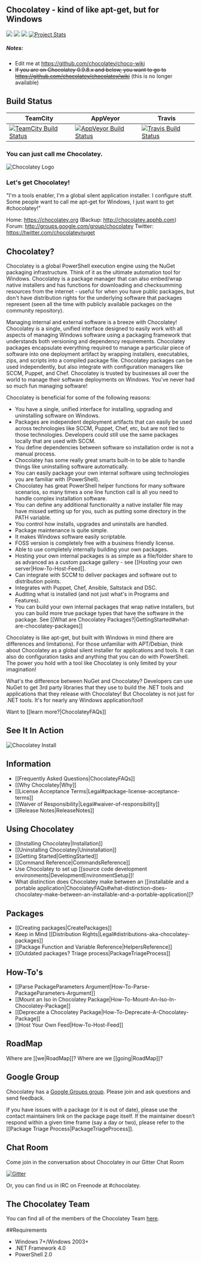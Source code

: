 ## Chocolatey - kind of like apt-get, but for Windows
[![](http://img.shields.io/chocolatey/dt/chocolatey.svg)](https://chocolatey.org/packages/chocolatey) [![](http://img.shields.io/chocolatey/v/chocolatey.svg)](https://chocolatey.org/packages/chocolatey) [![](http://img.shields.io/gittip/Chocolatey.svg)](https://www.gittip.com/Chocolatey/) [![Project Stats](https://www.openhub.net/p/chocolatey/widgets/project_thin_badge.gif)](https://www.openhub.net/p/chocolatey)

##### Notes:
 * Edit me at https://github.com/chocolatey/choco-wiki
 * ~~If you are on Chocolatey 0.9.8.x and below, you want to go to https://github.com/chocolatey/chocolatey/wiki~~ (this is no longer available)

## Build Status

TeamCity  | AppVeyor | Travis
------------- | ------------- | -------------
[![TeamCity Build Status](http://img.shields.io/teamcity/codebetter/bt429.svg)](http://teamcity.codebetter.com/viewType.html?buildTypeId=bt429) | [![AppVeyor Build Status](https://ci.appveyor.com/api/projects/status/jfxywa3xuwowt20w/branch/master?svg=true)](https://ci.appveyor.com/project/ferventcoder/choco/branch/master) | [![Travis Build Status](https://travis-ci.org/chocolatey/choco.svg?branch=master)](https://travis-ci.org/chocolatey/choco)

### You can just call me Chocolatey.

![Chocolatey Logo](https://github.com/chocolatey/choco/wiki/images/chocolateyicon.gif "Chocolatey")
### Let's get Chocolatey!
"I'm a tools enabler, I'm a global silent application installer. I configure stuff. Some people want to call me apt-get for Windows, I just want to get #chocolatey!"

Home: https://chocolatey.org (Backup: http://chocolatey.apphb.com)
Forum: http://groups.google.com/group/chocolatey
Twitter: https://twitter.com/chocolateynuget

## Chocolatey?
Chocolatey is a global PowerShell execution engine using the NuGet packaging infrastructure. Think of it as the ultimate automation tool for Windows. Chocolatey is a package manager that can also embed/wrap native installers and has functions for downloading and checksumming resources from the internet - useful for when you have public packages, but don't have distribution rights for the underlying software that packages represent (seen all the time with publicly available packages on the community repository).

Managing internal and external software is a breeze with Chocolatey! Chocolatey is a single, unified interface designed to easily work with all aspects of managing Windows software using a packaging framework that understands both versioning and dependency requirements. Chocolatey packages encapsulate everything required to manage a particular piece of software into one deployment artifact by wrapping installers, executables, zips, and scripts into a compiled package file. Chocolatey packages can be used independently, but also integrate with configuration managers like SCCM, Puppet, and Chef. Chocolatey is trusted by businesses all over the world to manage their software deployments on Windows. You’ve never had so much fun managing software!

Chocolatey is beneficial for some of the following reasons:

* You have a single, unified interface for installing, upgrading and uninstalling software on Windows.
* Packages are independent deployment artifacts that can easily be used across technologies like SCCM, Puppet, Chef, etc, but are not tied to those technologies. Developers could still use the same packages locally that are used with SCCM.
* You define dependencies between software so installation order is not a manual process.
* Chocolatey has some really great smarts built-in to be able to handle things like uninstalling software automatically.
* You can easily package your own internal software using technologies you are familiar with (PowerShell).
* Chocolatey has great PowerShell helper functions for many software scenarios, so many times a one line function call is all you need to handle complex installation software.
* You can define any additional functionality a native installer file may have missed setting up for you, such as putting some directory in the PATH variable.
* You control how installs, upgrades and uninstalls are handled.
* Package maintenance is quite simple.
* It makes Windows software easily scriptable.
* FOSS version is completely free with a business friendly license.
* Able to use completely internally building your own packages.
* Hosting your own internal packages is as simple as a file/folder share to as advanced as a custom package gallery - see [[Hosting your own server|How-To-Host-Feed]].
* Can integrate with SCCM to deliver packages and software out to distribution points.
* Integrates with Puppet, Chef, Ansible, Saltstack and DSC.
* Auditing what is installed (and not just what's in Programs and Features).
* You can build your own internal packages that wrap native installers, but you can build more true package types that have the software in the package. See [[What are Chocolatey Packages?|GettingStarted#what-are-chocolatey-packages]]

Chocolatey is like apt-get, but built with Windows in mind (there are differences and limitations). For those unfamiliar with APT/Debian, think about Chocolatey as a global silent installer for applications and tools. It can also do configuration tasks and anything that you can do with PowerShell. The power you hold with a tool like Chocolatey is only limited by your imagination!

What's the difference between NuGet and Chocolatey? Developers can use NuGet to get 3rd party libraries that they use to build the .NET tools and applications that they release with Chocolatey! But Chocolatey is not just for .NET tools. It's for nearly any Windows application/tool!

Want to [[learn more?|ChocolateyFAQs]]

## See It In Action

![Chocolatey Install](https://raw.githubusercontent.com/wiki/chocolatey/choco/images/gifs/choco_install.gif)

## Information

* [[Frequently Asked Questions|ChocolateyFAQs]]
* [[Why Chocolatey|Why]]
* [[License Acceptance Terms|Legal#package-license-acceptance-terms]]
* [[Waiver of Responsibility|Legal#waiver-of-responsibility]]
* [[Release Notes|ReleaseNotes]]

## Using Chocolatey

* [[Installing Chocolatey|Installation]]
* [[Uninstalling Chocolatey|Uninstallation]]
* [[Getting Started|GettingStarted]]
* [[Command Reference|CommandsReference]]
* Use Chocolatey to set up [[source code development environments|DevelopmentEnvironmentSetup]]!
* What distinction does Chocolatey make between an [[installable and a portable application|ChocolateyFAQs#what-distinction-does-chocolatey-make-between-an-installable-and-a-portable-application]]?

## Packages
* [[Creating packages|CreatePackages]]
* Keep in Mind [[Distribution Rights|Legal#distributions-aka-chocolatey-packages]]
* [[Package Function and Variable Reference|HelpersReference]]
* [[Outdated packages? Triage process|PackageTriageProcess]]

## How-To's
* [[Parse PackageParameters Argument|How-To-Parse-PackageParameters-Argument]]
* [[Mount an Iso in Chocolatey Package|How-To-Mount-An-Iso-In-Chocolatey-Package]]
* [[Deprecate a Chocolatey Package|How-To-Deprecate-A-Chocolatey-Package]]
* [[Host Your Own Feed|How-To-Host-Feed]]

## RoadMap
Where are [[we|RoadMap]]? Where are we [[going|RoadMap]]?

## Google Group
Chocolatey has a [Google Groups group](http://groups.google.com/group/chocolatey). Please join and ask questions and send feedback.

If you have issues with a package (or it is out of date), please use the contact maintainers link on the package page itself. If the maintainer doesn’t respond within a given time frame (say a day or two), please refer to the [[Package Triage Process|PackageTriageProcess]].

## Chat Room

Come join in the conversation about Chocolatey in our Gitter Chat Room

[![Gitter](https://badges.gitter.im/Join%20Chat.svg)](https://gitter.im/chocolatey/choco?utm_source=badge&utm_medium=badge&utm_campaign=pr-badge&utm_content=badge)

Or, you can find us in IRC on Freenode at #chocolatey.

## The Chocolatey Team
You can find all of the members of the Chocolatey Team [here](https://github.com/orgs/chocolatey/people).

##Requirements
 * Windows 7+/Windows 2003+
 * .NET Framework 4.0
 * PowerShell 2.0
